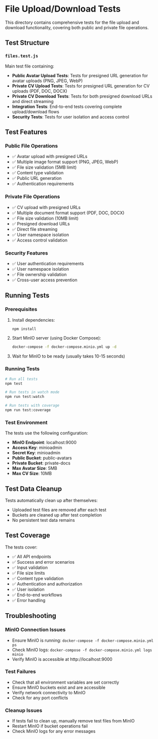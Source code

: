 # File Upload/Download Tests

This directory contains comprehensive tests for the file upload and download functionality, covering both public and private file operations.

## Test Structure

### `files.test.js`
Main test file containing:

- **Public Avatar Upload Tests**: Tests for presigned URL generation for avatar uploads (PNG, JPEG, WebP)
- **Private CV Upload Tests**: Tests for presigned URL generation for CV uploads (PDF, DOC, DOCX)
- **Private CV Download Tests**: Tests for both presigned download URLs and direct streaming
- **Integration Tests**: End-to-end tests covering complete upload/download flows
- **Security Tests**: Tests for user isolation and access control

## Test Features

### Public File Operations
- ✅ Avatar upload with presigned URLs
- ✅ Multiple image format support (PNG, JPEG, WebP)
- ✅ File size validation (5MB limit)
- ✅ Content type validation
- ✅ Public URL generation
- ✅ Authentication requirements

### Private File Operations
- ✅ CV upload with presigned URLs
- ✅ Multiple document format support (PDF, DOC, DOCX)
- ✅ File size validation (10MB limit)
- ✅ Presigned download URLs
- ✅ Direct file streaming
- ✅ User namespace isolation
- ✅ Access control validation

### Security Features
- ✅ User authentication requirements
- ✅ User namespace isolation
- ✅ File ownership validation
- ✅ Cross-user access prevention

## Running Tests

### Prerequisites
1. Install dependencies:
   ```bash
   npm install
   ```

2. Start MinIO server (using Docker Compose):
   ```bash
   docker-compose -f docker-compose.minio.yml up -d
   ```

3. Wait for MinIO to be ready (usually takes 10-15 seconds)

### Running Tests

```bash
# Run all tests
npm test

# Run tests in watch mode
npm run test:watch

# Run tests with coverage
npm run test:coverage
```

### Test Environment

The tests use the following configuration:
- **MinIO Endpoint**: localhost:9000
- **Access Key**: minioadmin
- **Secret Key**: minioadmin
- **Public Bucket**: public-avatars
- **Private Bucket**: private-docs
- **Max Avatar Size**: 5MB
- **Max CV Size**: 10MB

## Test Data Cleanup

Tests automatically clean up after themselves:
- Uploaded test files are removed after each test
- Buckets are cleaned up after test completion
- No persistent test data remains

## Test Coverage

The tests cover:
- ✅ All API endpoints
- ✅ Success and error scenarios
- ✅ Input validation
- ✅ File size limits
- ✅ Content type validation
- ✅ Authentication and authorization
- ✅ User isolation
- ✅ End-to-end workflows
- ✅ Error handling

## Troubleshooting

### MinIO Connection Issues
- Ensure MinIO is running: `docker-compose -f docker-compose.minio.yml ps`
- Check MinIO logs: `docker-compose -f docker-compose.minio.yml logs minio`
- Verify MinIO is accessible at http://localhost:9000

### Test Failures
- Check that all environment variables are set correctly
- Ensure MinIO buckets exist and are accessible
- Verify network connectivity to MinIO
- Check for any port conflicts

### Cleanup Issues
- If tests fail to clean up, manually remove test files from MinIO
- Restart MinIO if bucket operations fail
- Check MinIO logs for any error messages
